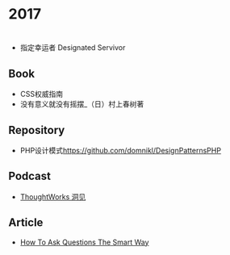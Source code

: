 # 2017

# #

- 指定幸运者 Designated Servivor

## Book

- CSS权威指南
- 没有意义就没有摇摆_（日）村上春树著

## Repository

- PHP设计模式<https://github.com/domnikl/DesignPatternsPHP>

## Podcast

- [ThoughtWorks 洞见](http://www.ximalaya.com/zhubo/81966002/)

## Article

- [How To Ask Questions The Smart Way](http://www.catb.org/esr/faqs/smart-questions.html)
